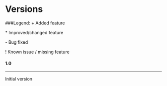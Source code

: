 Versions
========

###Legend:
\+ Added feature

\* Improved/changed feature

\- Bug fixed

\! Known issue / missing feature




#### 1.0
------------
Initial version